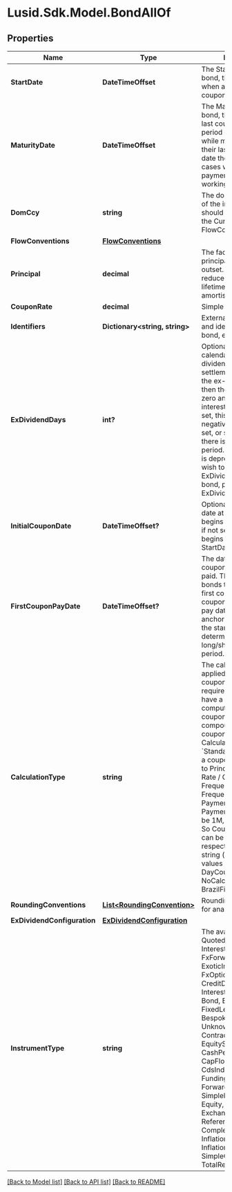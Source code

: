 # Lusid.Sdk.Model.BondAllOf

## Properties

Name | Type | Description | Notes
------------ | ------------- | ------------- | -------------
**StartDate** | **DateTimeOffset** | The Start date of the bond, this is normally when accrual of the first coupon begins. | 
**MaturityDate** | **DateTimeOffset** | The Maturity date of the bond, this is when the last coupon accrual period ends.  Note that while most bonds have their last payment on this date there are some cases where the final payment is the next working day. | 
**DomCcy** | **string** | The domestic currency of the instrument. This should be the same as the Currency set on the FlowConventions. | 
**FlowConventions** | [**FlowConventions**](FlowConventions.md) |  | 
**Principal** | **decimal** | The face-value or principal for the bond at outset.  This might be reduced through its lifetime in the event of amortisation or similar. | 
**CouponRate** | **decimal** | Simple coupon rate. | 
**Identifiers** | **Dictionary&lt;string, string&gt;** | External market codes and identifiers for the bond, e.g. ISIN. | [optional] 
**ExDividendDays** | **int?** | Optional. Number of calendar days in the ex-dividend period.  If the settlement date falls in the ex-dividend period then the coupon paid is zero and the accrued interest is negative.  If set, this must be a non-negative number.  If not set, or set to 0, then there is no ex-dividend period.                NOTE: This field is deprecated.  If you wish to set the ExDividendDays on a bond, please use the ExDividendConfiguration. | [optional] 
**InitialCouponDate** | **DateTimeOffset?** | Optional. If set, this is the date at which the bond begins to accrue interest, if not set then the bond begins to accrue on the StartDate. | [optional] 
**FirstCouponPayDate** | **DateTimeOffset?** | The date that the first coupon of the bond is paid. This is required for bonds that have a long first coupon or short first coupon. The first coupon pay date is used  as an anchor to compare with the start date and determine if this is a long/short coupon period. | [optional] 
**CalculationType** | **string** | The calculation type applied to the bond coupon amount. This is required for bonds that have a particular type of computing the period coupon, such as simple compounding,  irregular coupons etc.  The default CalculationType is &#x60;Standard&#x60;, which returns a coupon amount equal to Principal * Coupon Rate / Coupon Frequency. Coupon Frequency is 12M / Payment Frequency.  Payment Frequency can be 1M, 3M, 6M, 12M etc. So Coupon Frequency can be 12, 4, 2, 1 respectively.    Supported string (enumeration) values are: [Standard, DayCountCoupon, NoCalculationFloater, BrazilFixedCoupon]. | [optional] 
**RoundingConventions** | [**List&lt;RoundingConvention&gt;**](RoundingConvention.md) | Rounding conventions for analytics, if any. | [optional] 
**ExDividendConfiguration** | [**ExDividendConfiguration**](ExDividendConfiguration.md) |  | [optional] 
**InstrumentType** | **string** | The available values are: QuotedSecurity, InterestRateSwap, FxForward, Future, ExoticInstrument, FxOption, CreditDefaultSwap, InterestRateSwaption, Bond, EquityOption, FixedLeg, FloatingLeg, BespokeCashFlowsLeg, Unknown, TermDeposit, ContractForDifference, EquitySwap, CashPerpetual, CapFloor, CashSettled, CdsIndex, Basket, FundingLeg, FxSwap, ForwardRateAgreement, SimpleInstrument, Repo, Equity, ExchangeTradedOption, ReferenceInstrument, ComplexBond, InflationLinkedBond, InflationSwap, SimpleCashFlowLoan, TotalReturnSwap | 

[[Back to Model list]](../README.md#documentation-for-models) [[Back to API list]](../README.md#documentation-for-api-endpoints) [[Back to README]](../README.md)

